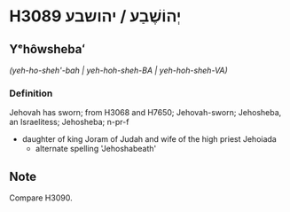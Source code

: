 # H3089 יְהוֹשֶׁבַע / יהושבע

## Yᵉhôwshebaʻ

_(yeh-ho-sheh'-bah | yeh-hoh-sheh-BA | yeh-hoh-sheh-VA)_

### Definition

Jehovah has sworn; from H3068 and H7650; Jehovah-sworn; Jehosheba, an Israelitess; Jehosheba; n-pr-f

- daughter of king Joram of Judah and wife of the high priest Jehoiada
  - alternate spelling 'Jehoshabeath'

## Note

Compare H3090.
